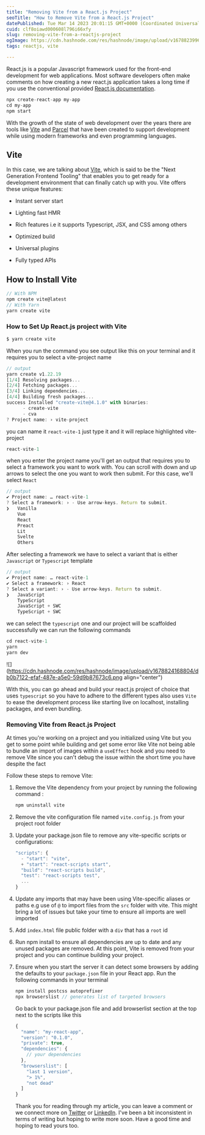 ```yaml
---
title: "Removing Vite from a React.js Project"
seoTitle: "How to Remove Vite from a React.js Project"
datePublished: Tue Mar 14 2023 20:01:15 GMT+0000 (Coordinated Universal Time)
cuid: clf8oiawd000608l796i66xfy
slug: removing-vite-from-a-reactjs-project
ogImage: https://cdn.hashnode.com/res/hashnode/image/upload/v1678823996524/77b4f18b-f048-4c56-b855-2a6a1cacc32d.png
tags: reactjs, vite

---
```


React.js is a popular Javascript framework used for the front-end development for web applications. Most software developers often make comments on how creating a new react.js application takes a long time if you use the conventional provided [React.js documentation](https://beta.reactjs.org/learn/start-a-new-react-project).

```javascript
npx create-react-app my-app
cd my-app
npm start
```

With the growth of the state of web development over the years there are tools like [Vite](https://vitejs.dev/) and [Parcel](https://parceljs.org/getting-started/webapp/) that have been created to support development while using modern frameworks and even programming languages.

## Vite

In this case, we are talking about [Vite](https://vitejs.dev/), which is said to be the "Next Generation Frontend Tooling" that enables you to get ready for a development environment that can finally catch up with you. Vite offers these unique features:

* Instant server start
    
* Lighting fast HMR
    
* Rich features i.e it supports Typescript, JSX, and CSS among others
    
* Optimized build
    
* Universal plugins
    
* Fully typed APIs
    

## How to Install Vite

```javascript
// With NPM
npm create vite@latest
// With Yarn
yarn create vite
```

### How to Set Up React.js project with Vite

```javascript
$ yarn create vite
```

When you run the command you see output like this on your terminal and it requires you to select a vite-project name

```javascript
// output
yarn create v1.22.19
[1/4] Resolving packages...
[2/4] Fetching packages...
[3/4] Linking dependencies...
[4/4] Building fresh packages...
success Installed "create-vite@4.1.0" with binaries:
      - create-vite
      - cva
? Project name: › vite-project
```

you can name it `react-vite-1` just type it and it will replace highlighted vite-project

```javascript
react-vite-1
```

when you enter the project name you'll get an output that requires you to select a framework you want to work with. You can scroll with down and up arrows to select the one you want to work then submit. For this case, we'll select `React`

```javascript
// output
✔ Project name: … react-vite-1
? Select a framework: › - Use arrow-keys. Return to submit.
❯   Vanilla
    Vue
    React
    Preact
    Lit
    Svelte
    Others
```

After selecting a framework we have to select a variant that is either `Javascript` or `Typescript` template

```javascript
// output
✔ Project name: … react-vite-1
✔ Select a framework: › React
? Select a variant: › - Use arrow-keys. Return to submit.
❯   JavaScript
    TypeScript
    JavaScript + SWC
    TypeScript + SWC
```

we can select the `typescript` one and our project will be scaffolded successfully we can run the following commands

```javascript
cd react-vite-1
yarn
yarn dev
```

![](https://cdn.hashnode.com/res/hashnode/image/upload/v1678824168804/db0b7122-efaf-487e-a5e0-59d9b87673c6.png align="center")

With this, you can go ahead and build your react.js project of choice that uses `typescript` so you have to adhere to the different types also uses `Vite` to ease the development process like starting live on localhost, installing packages, and even bundling.

### Removing Vite from React.js Project

At times you're working on a project and you initialized using Vite but you get to some point while building and get some error like Vite not being able to bundle an import of images within a `useEffect` hook and you need to remove Vite since you can't debug the issue within the short time you have despite the fact

Follow these steps to remove Vite:

1. Remove the Vite dependency from your project by running the following command :
    
    ```javascript
    npm uninstall vite
    ```
    
2. Remove the vite configuration file named `vite.config.js` from your project root folder
    
3. Update your package.json file to remove any vite-specific scripts or configurations:
    
    ```javascript
    "scripts": {
      - "start": "vite",
      + "start": "react-scripts start",
      "build": "react-scripts build",
      "test": "react-scripts test",
      ...
    }
    ```
    
4. Update any imports that may have been using Vite-specific aliases or paths e.g use of `@` to import files from the `src` folder with vite. This might bring a lot of issues but take your time to ensure all imports are well imported
    
5. Add `index.html` file public folder with a `div` that has a `root` id
    
6. Run npm install to ensure all dependencies are up to date and any unused packages are removed. At this point, Vite is removed from your project and you can continue building your project.
    
7. Ensure when you start the server it can detect some browsers by adding the defaults to your `package.json` file in your React app. Run the following commands in your terminal
    
    ```javascript
    npm install postcss autoprefixer
    npx browserslist // generates list of targeted browsers 
    ```
    
    Go back to your package.json file and add browserlist section at the top next to the scripts like this
    
    ```javascript
    {
      "name": "my-react-app",
      "version": "0.1.0",
      "private": true,
      "dependencies": {
        // your dependencies
      },
      "browserslist": [
        "last 1 version",
        "> 1%",
        "not dead"
      ]
    }
    ```
    
    Thank you for reading through my article, you can leave a comment or we connect more on [Twitter](https://twitter.com/SharonJebitok) or [LinkedIn](https://www.linkedin.com/in/sharon-jebitok/). I've been a bit inconsistent in terms of writing but hoping to write more soon. Have a good time and hoping to read yours too.